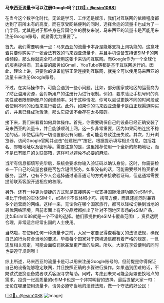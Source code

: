 **马来西亚流量卡可以注册Google吗？[[TG💪+ @esim1088](https://t.me/s/esim1088)]**

在当今这个数字化时代，无论是学习、工作还是娱乐，我们对互联网的依赖程度都达到了前所未有的高度。而在享受网络便利的同时，选择合适的流量卡也成为了一门学问。尤其是对于那些身在异国他乡的朋友来说，马来西亚的流量卡是否能用来注册Google账号，就显得尤为重要了。

首先，我们需要明确一点：马来西亚的流量卡本身是能够支持上网功能的，这意味着只要你购买了一张合法有效的马来西亚流量卡，并且手机设备支持该SIM卡的网络频段，那么你就完全可以使用这张卡来访问互联网。而Google作为一个全球化的服务提供商，其主要的服务如Gmail、YouTube等都是基于互联网运行的。因此，理论上讲，只要你的设备能够正常连接到互联网，就完全可以使用马来西亚的流量卡来注册Google账号。

不过，在实际操作中，可能会遇到一些小问题。比如，部分国家或地区的运营商为了防止滥用资源，会对新用户的注册行为进行限制。例如，要求验证手机号码的真实性或者限制新账户的创建频率。对于这种情况，你可以尝试更换不同的时间段或者使用不同的设备来进行尝试。此外，如果你的马来西亚流量卡是由正规渠道购买的，并且已经成功激活，那么它应该不会存在太多障碍。

接下来，我们来看看如何具体操作。首先，你需要确保自己的设备已经正确安装了马来西亚的流量卡，并且能够顺利上网。这一步非常重要，因为如果网络连接不稳定的话，即使后续的一切设置都没有问题，也可能会导致注册失败。其次，打开浏览器，访问Google官网并点击“创建账户”按钮。根据提示填写相关信息，包括姓名、邮箱地址以及密码等。需要注意的是，这里推荐使用一个全新的邮箱地址，而不是已有账户的关联邮箱，这样可以避免不必要的麻烦。

当所有信息都填写完毕后，系统会要求你输入验证码以确认身份。这时，你需要检查一下自己的流量套餐是否包含短信服务。如果没有的话，可能需要额外购买相关服务。当然，也有不少人会选择通过语音通话的方式来接收验证码，但这通常需要提前联系客服开通相应的权限。

另外，还有一种更为便捷的方式就是直接购买一张支持国际漫游功能的eSIM卡。相比于传统的实体SIM卡，eSIM卡不仅体积小巧、携带方便，而且还能同时兼容多个运营商的网络。这样一来，无论你在哪个国家旅行，都可以轻松切换到当地的最优网络环境。目前市面上有不少品牌都推出了针对不同地区市场的eSIM产品，比如Esim1088就是一个不错的选择。他们家提供的eSIM卡覆盖范围广，资费透明合理，非常适合经常出国的人士使用。

当然啦，在使用任何一种流量卡之前，大家一定要记得查看相关的法律法规，确保自己的行为符合当地的要求。毕竟每个国家对于跨境通信都有着严格的规定，一旦违反相关规定，可能会面临罚款甚至更严重的后果。所以，大家在享受便利的同时也要遵守规则哦！

综上所述，马来西亚的流量卡是可以用来注册Google账号的，但前提是你得保证自己的设备能够稳定联网，并且按照正确的步骤进行操作。如果遇到困难的话，不妨试试更换设备或者联系客服寻求帮助。同时，考虑到未来可能会频繁更换地点的需求，投资一张高质量的eSIM卡也是一个非常明智的选择。最后提醒大家一句：无论在哪里使用流量卡，请务必遵守当地的法律法规，做一个守法的好公民！

[[TG💪+ @esim1088](https://t.me/s/esim1088) ![Image](https://i.postimg.cc/4NQfJmqS/Snipaste-2025-05-13-00-14-12.png)]